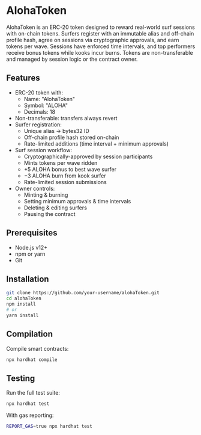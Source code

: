 # AlohaToken

AlohaToken is an ERC-20 token designed to reward real-world surf sessions with on-chain tokens. Surfers register with an immutable alias and off-chain profile hash, agree on sessions via cryptographic approvals, and earn tokens per wave. Sessions have enforced time intervals, and top performers receive bonus tokens while kooks incur burns. Tokens are non-transferable and managed by session logic or the contract owner.

## Features
- ERC-20 token with:
  - Name: "AlohaToken"
  - Symbol: "ALOHA"
  - Decimals: 18
- Non-transferable: transfers always revert
- Surfer registration:
  - Unique alias → bytes32 ID
  - Off-chain profile hash stored on-chain
  - Rate-limited additions (time interval + minimum approvals)
- Surf session workflow:
  - Cryptographically-approved by session participants
  - Mints tokens per wave ridden
  - +5 ALOHA bonus to best wave surfer
  - −3 ALOHA burn from kook surfer
  - Rate-limited session submissions
- Owner controls:
  - Minting & burning
  - Setting minimum approvals & time intervals
  - Deleting & editing surfers
  - Pausing the contract

## Prerequisites
- Node.js v12+  
- npm or yarn  
- Git  

## Installation

```bash
git clone https://github.com/your-username/alohaToken.git
cd alohaToken
npm install
# or
yarn install
```

## Compilation

Compile smart contracts:

```bash
npx hardhat compile
```

## Testing

Run the full test suite:

```bash
npx hardhat test
```

With gas reporting:

```bash
REPORT_GAS=true npx hardhat test
```
